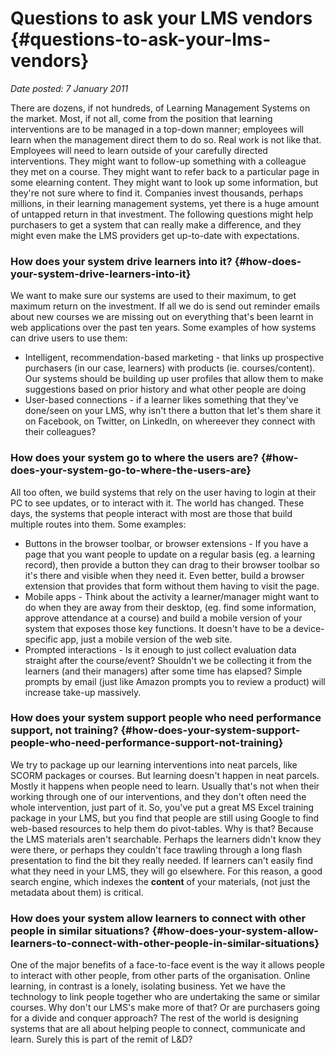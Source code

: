 # Questions to ask your LMS vendors {#questions-to-ask-your-lms-vendors}

_Date posted: 7 January 2011_

There are dozens, if not hundreds, of Learning Management Systems on the market. Most, if not all, come from the position that learning interventions are to be managed in a top-down manner; employees will learn when the management direct them to do so. Real work is not like that. Employees will need to learn outside of your carefully directed interventions. They might want to follow-up something with a colleague they met on a course. They might want to refer back to a particular page in some elearning content. They might want to look up some information, but they're not sure where to find it. Companies invest thousands, perhaps millions, in their learning management systems, yet there is a huge amount of untapped return in that investment. The following questions might help purchasers to get a system that can really make a difference, and they might even make the LMS providers get up-to-date with expectations.

### How does your system drive learners into it? {#how-does-your-system-drive-learners-into-it}

We want to make sure our systems are used to their maximum, to get maximum return on the investment. If all we do is send out reminder emails about new courses we are missing out on everything that's been learnt in web applications over the past ten years. Some examples of how systems can drive users to use them:

*   Intelligent, recommendation-based marketing - that links up prospective purchasers (in our case, learners) with products (ie. courses/content). Our systems should be building up user profiles that allow them to make suggestions based on prior history and what other people are doing
*   User-based connections - if a learner likes something that they've done/seen on your LMS, why isn't there a button that let's them share it on Facebook, on Twitter, on LinkedIn, on whereever they connect with their colleagues?

### How does your system go to where the users are? {#how-does-your-system-go-to-where-the-users-are}

All too often, we build systems that rely on the user having to login at their PC to see updates, or to interact with it. The world has changed. These days, the systems that people interact with most are those that build multiple routes into them. Some examples:

*   Buttons in the browser toolbar, or browser extensions - If you have a page that you want people to update on a regular basis (eg. a learning record), then provide a button they can drag to their browser toolbar so it's there and visible when they need it. Even better, build a browser extension that provides that form without them having to visit the page.
*   Mobile apps - Think about the activity a learner/manager might want to do when they are away from their desktop, (eg. find some information, approve attendance at a course) and build a mobile version of your system that exposes those key functions. It doesn't have to be a device-specific app, just a mobile version of the web site.
*   Prompted interactions - Is it enough to just collect evaluation data straight after the course/event? Shouldn't we be collecting it from the learners (and their managers) after some time has elapsed? Simple prompts by email (just like Amazon prompts you to review a product) will increase take-up massively.

### How does your system support people who need performance support, not training? {#how-does-your-system-support-people-who-need-performance-support-not-training}

We try to package up our learning interventions into neat parcels, like SCORM packages or courses. But learning doesn't happen in neat parcels. Mostly it happens when people need to learn. Usually that's not when their working through one of our interventions, and they don't often need the whole intervention, just part of it. So, you've put a great MS Excel training package in your LMS, but you find that people are still using Google to find web-based resources to help them do pivot-tables. Why is that? Because the LMS materials aren't searchable. Perhaps the learners didn't know they were there, or perhaps they couldn't face trawling through a long flash presentation to find the bit they really needed. If learners can't easily find what they need in your LMS, they will go elsewhere. For this reason, a good search engine, which indexes the **content** of your materials, (not just the metadata about them) is critical.

### How does your system allow learners to connect with other people in similar situations? {#how-does-your-system-allow-learners-to-connect-with-other-people-in-similar-situations}

One of the major benefits of a face-to-face event is the way it allows people to interact with other people, from other parts of the organisation. Online learning, in contrast is a lonely, isolating business. Yet we have the technology to link people together who are undertaking the same or similar courses. Why don't our LMS's make more of that? Or are purchasers going for a divide and conquer approach? The rest of the world is designing systems that are all about helping people to connect, communicate and learn. Surely this is part of the remit of L&D?